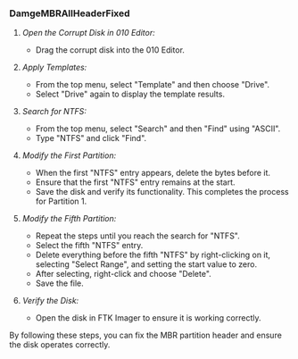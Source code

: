 ### DamgeMBRAllHeaderFixed

1. *Open the Corrupt Disk in 010 Editor:*
   - Drag the corrupt disk into the 010 Editor.

2. *Apply Templates:*
   - From the top menu, select "Template" and then choose "Drive".
   - Select "Drive" again to display the template results.

3. *Search for NTFS:*
   - From the top menu, select "Search" and then "Find" using "ASCII".
   - Type "NTFS" and click "Find".

4. *Modify the First Partition:*
   - When the first "NTFS" entry appears, delete the bytes before it.
   - Ensure that the first "NTFS" entry remains at the start.
   - Save the disk and verify its functionality. This completes the process for Partition 1.

5. *Modify the Fifth Partition:*
   - Repeat the steps until you reach the search for "NTFS".
   - Select the fifth "NTFS" entry.
   - Delete everything before the fifth "NTFS" by right-clicking on it, selecting "Select Range", and setting the start value to zero.
   - After selecting, right-click and choose "Delete".
   - Save the file.

6. *Verify the Disk:*
   - Open the disk in FTK Imager to ensure it is working correctly.

By following these steps, you can fix the MBR partition header and ensure the disk operates correctly.
